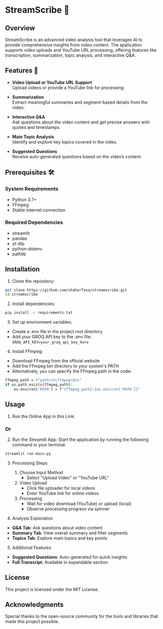 # StreamScribe 🎥

## Overview
StreamScribe is an advanced video analysis tool that leverages AI to provide comprehensive insights from video content. The application supports video uploads and YouTube URL processing, offering features like transcription, summarization, topic analysis, and interactive Q&A.

## Features 🌟
- **Video Upload or YouTube URL Support**  
  Upload videos or provide a YouTube link for processing.
  
- **Summarization**  
  Extract meaningful summaries and segment-based details from the video.

- **Interactive Q&A**  
  Ask questions about the video content and get precise answers with quotes and timestamps.

- **Main Topic Analysis**  
  Identify and explore key topics covered in the video.

- **Suggested Questions**  
  Receive auto-generated questions based on the video’s content.


## Prerequisites 🛠

### System Requirements
- Python 3.7+
- FFmpeg
- Stable internet connection

### Required Dependencies
- streamlit
- pandas
- yt-dlp
- python-dotenv
- pathlib

## Installation 

1. Clone the repository:
```bash
git clone https://github.com/shaharTasa/streamscribe.git
cd streamscribe
```
2. Install dependencies:
```bash
pip install -r requirements.txt
```
3. Set up environment variables:
- Create a .env file in the project root directory
- Add your GROQ API key to the .env file:
```GROQ_API_KEY=your_groq_api_key_here```

4. Install FFmpeg:
- Download FFmpeg from the official website
- Add the FFmpeg bin directory to your system's PATH
- Alternatively, you can specify the FFmpeg path in the code:
```bash
ffmpeg_path = r"path\to\ffmpeg\bin"
if os.path.exists(ffmpeg_path):
    os.environ['PATH'] = f"{ffmpeg_path};{os.environ['PATH']}"
```
## Usage 

1. Run the Online App in this Link:

### Or
2. Run the Streamlit App:
Start the application by running the following command in your terminal:
```bash
streamlit run main.py
```
3. Processing Steps
   1. Choose Input Method
      - Select "Upload Video" or "YouTube URL"
   2. Video Upload
      - Click file uploader for local videos
      - Enter YouTube link for online videos
   3. Processing
      - Wait for video download (YouTube) or upload (local)
      - Observe processing progress via spinner

    
4. Analysis Exploration
- **Q&A Tab**: Ask questions about video content
- **Summary Tab**: View overall summary and filter segments
- **Topics Tab**: Explore main topics and key points

5. Additional Features
- **Suggested Questions**: Auto-generated for quick insights
- **Full Transcript**: Available in expandable section

## License
This project is licensed under the MIT License.

## Acknowledgments
Special thanks to the open-source community for the tools and libraries that made this project possible.